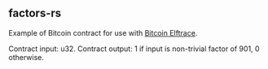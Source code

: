 ## factors-rs

Example of Bitcoin contract for use with [Bitcoin Elftrace](https://github.com/halseth/elftrace).

Contract input: u32.
Contract output: 1 if input is non-trivial factor of 901, 0 otherwise.
